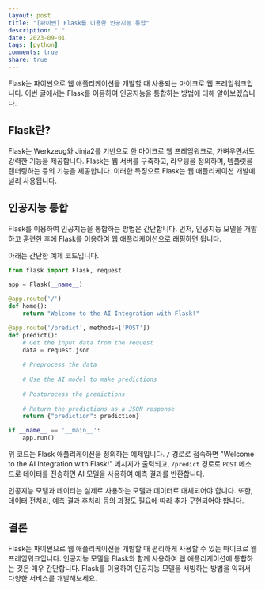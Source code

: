 ```yaml
---
layout: post
title: "[파이썬] Flask를 이용한 인공지능 통합"
description: " "
date: 2023-09-01
tags: [python]
comments: true
share: true
---
```


Flask는 파이썬으로 웹 애플리케이션을 개발할 때 사용되는 마이크로 웹 프레임워크입니다. 이번 글에서는 Flask를 이용하여 인공지능을 통합하는 방법에 대해 알아보겠습니다.

## Flask란?

Flask는 Werkzeug와 Jinja2를 기반으로 한 마이크로 웹 프레임워크로, 가벼우면서도 강력한 기능을 제공합니다. Flask는 웹 서버를 구축하고, 라우팅을 정의하며, 템플릿을 랜더링하는 등의 기능을 제공합니다. 이러한 특징으로 Flask는 웹 애플리케이션 개발에 널리 사용됩니다.

## 인공지능 통합

Flask를 이용하여 인공지능을 통합하는 방법은 간단합니다. 먼저, 인공지능 모델을 개발하고 훈련한 후에 Flask를 이용하여 웹 애플리케이션으로 래핑하면 됩니다.

아래는 간단한 예제 코드입니다. 

```python
from flask import Flask, request

app = Flask(__name__)

@app.route('/')
def home():
    return "Welcome to the AI Integration with Flask!"

@app.route('/predict', methods=['POST'])
def predict():
    # Get the input data from the request
    data = request.json
    
    # Preprocess the data
    
    # Use the AI model to make predictions
    
    # Postprocess the predictions
    
    # Return the predictions as a JSON response
    return {"prediction": prediction}

if __name__ == '__main__':
    app.run()
```

위 코드는 Flask 애플리케이션을 정의하는 예제입니다. `/` 경로로 접속하면 "Welcome to the AI Integration with Flask!" 메시지가 출력되고, `/predict` 경로로 `POST` 메소드로 데이터를 전송하면 AI 모델을 사용하여 예측 결과를 반환합니다.

인공지능 모델과 데이터는 실제로 사용하는 모델과 데이터로 대체되어야 합니다. 또한, 데이터 전처리, 예측 결과 후처리 등의 과정도 필요에 따라 추가 구현되어야 합니다.

## 결론

Flask는 파이썬으로 웹 애플리케이션을 개발할 때 편리하게 사용할 수 있는 마이크로 웹 프레임워크입니다. 인공지능 모델을 Flask와 함께 사용하여 웹 애플리케이션에 통합하는 것은 매우 간단합니다. Flask를 이용하여 인공지능 모델을 서빙하는 방법을 익혀서 다양한 서비스를 개발해보세요.